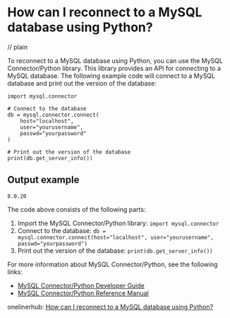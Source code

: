 # How can I reconnect to a MySQL database using Python?
// plain

To reconnect to a MySQL database using Python, you can use the MySQL Connector/Python library. This library provides an API for connecting to a MySQL database. The following example code will connect to a MySQL database and print out the version of the database:

```
import mysql.connector

# Connect to the database
db = mysql.connector.connect(
    host="localhost",
    user="yourusername",
    passwd="yourpassword"
)

# Print out the version of the database
print(db.get_server_info())
```

## Output example

```
8.0.20
```

The code above consists of the following parts:

1. Import the MySQL Connector/Python library: `import mysql.connector`
2. Connect to the database: `db = mysql.connector.connect(host="localhost", user="yourusername", passwd="yourpassword")`
3. Print out the version of the database: `print(db.get_server_info())`

For more information about MySQL Connector/Python, see the following links:

- [MySQL Connector/Python Developer Guide](https://dev.mysql.com/doc/connector-python/en/)
- [MySQL Connector/Python Reference Manual](https://dev.mysql.com/doc/connector-python/en/connector-python-reference.html)

onelinerhub: [How can I reconnect to a MySQL database using Python?](https://onelinerhub.com/python-mysql/how-can-i-reconnect-to-a-mysql-database-using-python)